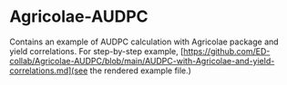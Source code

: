 # Agricolae-AUDPC
Contains an example of AUDPC calculation with Agricolae package and yield correlations.
For step-by-step example, [https://github.com/ED-collab/Agricolae-AUDPC/blob/main/AUDPC-with-Agricolae-and-yield-correlations.md](see the rendered example file.)

